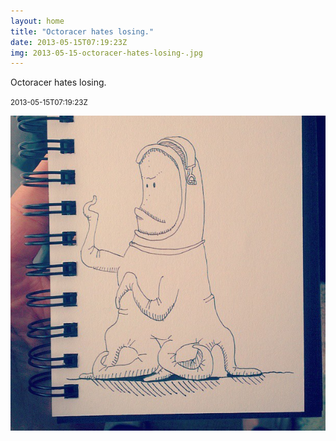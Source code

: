 ```yaml
---
layout: home
title: "Octoracer hates losing."
date: 2013-05-15T07:19:23Z
img: 2013-05-15-octoracer-hates-losing-.jpg
---
```


Octoracer hates losing.

<small>2013-05-15T07:19:23Z</small>

![Octoracer hates losing.](2013-05-15-octoracer-hates-losing-.jpg)

